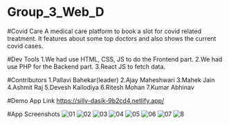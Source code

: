 # Group_3_Web_D

#Covid Care
A medical care platform to book a slot for covid related treatment. It features about some top doctors and also shows the current covid cases.

#Dev Tools
1.We had use HTML, CSS, JS to do the Frontend part.
2.We had use PHP for the Backend part.
3.React JS to fetch data. 

#Contributors
1.Pallavi Bahekar(leader)
2.Ajay Maheshwari
3.Mahek Jain
4.Ashmit Raj
5.Devesh Kailodiya
6.Ritesh Mohan
7.Kumar Abhinav

#Demo App Link https://silly-dasik-9b2cd4.netlify.app/

 #App Screenshots
![01](https://user-images.githubusercontent.com/96721331/162231262-8f135805-c2d2-4700-9308-fb782005ace1.png)
![02](https://user-images.githubusercontent.com/96721331/162231410-d7095546-13b7-4f5a-9f9a-902898ffeca5.png)
![03](https://user-images.githubusercontent.com/96721331/162231555-397fa18c-2d0c-4082-97b4-74ae4277c41d.png)
![04](https://user-images.githubusercontent.com/96721331/162231588-e63362fd-e1f4-4241-ac1b-b9f382922c3f.png)
![05](https://user-images.githubusercontent.com/96721331/162231613-f69e3530-7ffc-47dc-9408-a9edee45943a.png)
![06](https://user-images.githubusercontent.com/96721331/162231630-e9838cdc-729d-4722-acbf-8031824bf42c.png)
![07](https://user-images.githubusercontent.com/96721331/162231684-f262d79c-67c5-427b-b05c-db1347b6cb85.png)
![8](https://user-images.githubusercontent.com/96721331/162580569-4d1774cf-26eb-4b71-8fdf-1ff80bac091b.png)
